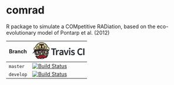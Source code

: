comrad
======

R package to simulate a COMpetitive RADiation, based on the eco-evolutionary
model of Pontarp et al. (2012)


Branch|[![Travis CI logo](pics/TravisCI.png)](https://travis-ci.org)
---|---
`master`|[![Build Status](https://travis-ci.org/TheoPannetier/comrad.svg?branch=master)](https://travis-ci.org/TheoPannetier/comrad)
`develop`|[![Build Status](https://travis-ci.org/TheoPannetier/comrad.svg?branch=develop)](https://travis-ci.org/TheoPannetier/comrad)
